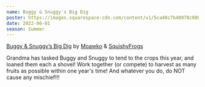 ```yaml
---
name: Buggy & Snuggy's Big Dig
poster: https://images.squarespace-cdn.com/content/v1/5ca40c7b40978c0001458f5d/a05dc316-be1c-4d34-9aba-fc412ef442b3/C219F1DC-6BEE-4736-B82D-05B70A9EBD47.gif?format=2500w
date: 2022-06-01
season: Summer
---
```

[Buggy & Snuggy’s Big Dig](https://squishyfrogs.itch.io/big-dig) by [Moawko](https://twitter.com/moawko) & [SquishyFrogs](https://twitter.com/squishyfrogs)

Grandma has tasked Buggy and Snuggy to tend to the crops this year, and loaned them each a shovel! Work together (or compete) to harvest as many fruits as possible within one year's time! And whatever you do, do NOT cause any mischief!!!